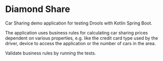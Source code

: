 # Diamond Share
Car Sharing demo application for testing Drools with Kotlin Spring Boot. 

The application uses business rules for calculating car sharing prices dependent on various properties, e.g. like the credit card type used by the driver, device to access the application or the number of cars in the area.

Validate business rules by running the tests.